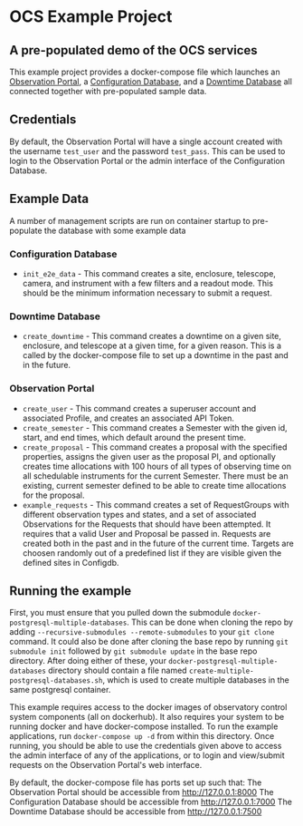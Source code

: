 # OCS Example Project


## A pre-populated demo of the OCS services

This example project provides a docker-compose file which launches an [Observation Portal](https://github.com/observatorycontrolsystem/observation-portal), a [Configuration Database](https://github.com/observatorycontrolsystem/configdb), and a [Downtime Database](https://github.com/observatorycontrolsystem/downtime) all connected together with pre-populated sample data.

## Credentials
By default, the Observation Portal will have a single account created with the username `test_user` and the password `test_pass`. This can be used to login to the Observation Portal or the admin interface of the Configuration Database.

## Example Data

A number of management scripts are run on container startup to pre-populate the database with some example data

### Configuration Database

* `init_e2e_data` - This command creates a site, enclosure, telescope, camera, and instrument with a few filters and a readout mode. This should be the minimum information necessary to submit a request.

### Downtime Database

* `create_downtime` - This command creates a downtime on a given site, enclosure, and telescope at a given time, for a given reason. This is a called by the docker-compose file to set up a downtime in the past and in the future.

### Observation Portal

* `create_user` - This command creates a superuser account and associated Profile, and creates an associated API Token.
* `create_semester` - This command creates a Semester with the given id, start, and end times, which default around the present time.
* `create_proposal` - This command creates a proposal with the specified properties, assigns the given user as the proposal PI, and optionally creates time allocations with 100 hours of all types of observing time on all schedulable instruments for the current Semester. There must be an existing, current semester defined to be able to create time allocations for the proposal.
* `example_requests` - This command creates a set of RequestGroups with different observation types and states, and a set of associated Observations for the Requests that should have been attempted. It requires that a valid User and Proposal be passed in. Requests are created both in the past and in the future of the current time. Targets are choosen randomly out of a predefined list if they are visible given the defined sites in Configdb.

## Running the example

First, you must ensure that you pulled down the submodule `docker-postgresql-multiple-databases`. This can be done when cloning the repo by adding `--recursive-submodules --remote-submodules` to your `git clone` command. It could also be done after cloning the base repo by running `git submodule init` followed by `git submodule update` in the base repo directory. After doing either of these, your `docker-postgresql-multiple-databases` directory should contain a file named `create-multiple-postgresql-databases.sh`, which is used to create multiple databases in the same postgresql container. 

This example requires access to the docker images of observatory control system components (all on dockerhub). It also requires your system to be running docker and have docker-compose installed. To run the example applications, run
`docker-compose up -d` from within this directory. Once running, you should be able to use the credentials given above to access the admin interface of any of the applications, or to login and view/submit requests on the Observation Portal's web interface.

By default, the docker-compose file has ports set up such that:
The Observation Portal should be accessible from <http://127.0.0.1:8000>
The Configuration Database should be accessible from <http://127.0.0.1:7000>
The Downtime Database should be accessible from <http://127.0.0.1:7500>
